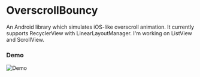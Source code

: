 # OverscrollBouncy
An Android library which simulates iOS-like overscroll animation. It currently supports RecyclerView with LinearLayoutManager. I'm working on ListView and ScrollView.

### Demo
![Demo](https://github.com/chthai64/overscroll-bouncy-android/raw/master/arts/OverscrollDemo.gif)
